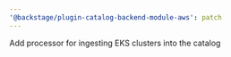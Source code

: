 ```yaml
---
'@backstage/plugin-catalog-backend-module-aws': patch
---
```


Add processor for ingesting EKS clusters into the catalog
